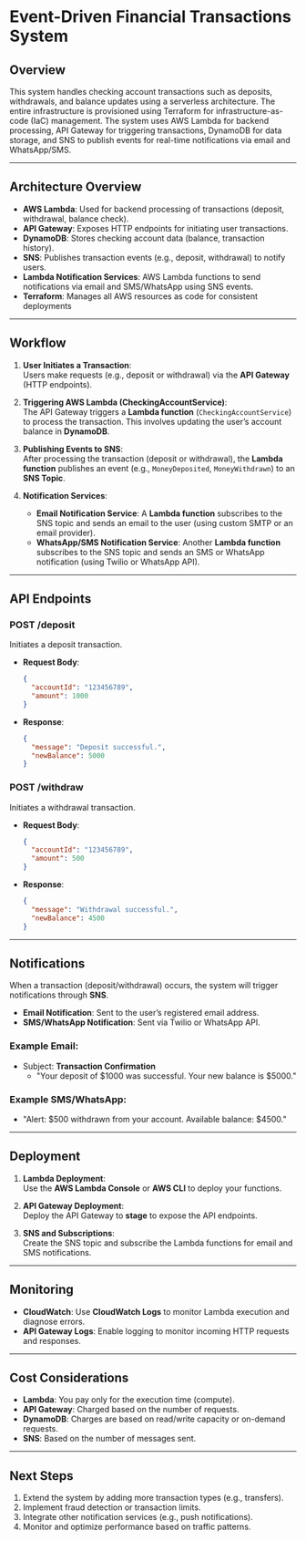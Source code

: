 # Event-Driven Financial Transactions System

## Overview

This system handles checking account transactions such as deposits, withdrawals, and balance updates using a serverless architecture. The entire infrastructure is provisioned using Terraform for infrastructure-as-code (IaC) management. The system uses AWS Lambda for backend processing, API Gateway for triggering transactions, DynamoDB for data storage, and SNS to publish events for real-time notifications via email and WhatsApp/SMS.

---

## Architecture Overview

- **AWS Lambda**: Used for backend processing of transactions (deposit, withdrawal, balance check).
- **API Gateway**: Exposes HTTP endpoints for initiating user transactions.
- **DynamoDB**: Stores checking account data (balance, transaction history).
- **SNS**: Publishes transaction events (e.g., deposit, withdrawal) to notify users.
- **Lambda Notification Services**: AWS Lambda functions to send notifications via email and SMS/WhatsApp using SNS events.
- **Terraform**: Manages all AWS resources as code for consistent deployments

---

## Workflow

1. **User Initiates a Transaction**:\
   Users make requests (e.g., deposit or withdrawal) via the **API Gateway** (HTTP endpoints).

2. **Triggering AWS Lambda (CheckingAccountService)**:\
   The API Gateway triggers a **Lambda function** (`CheckingAccountService`) to process the transaction. This involves updating the user’s account balance in **DynamoDB**.

3. **Publishing Events to SNS**:\
   After processing the transaction (deposit or withdrawal), the **Lambda function** publishes an event (e.g., `MoneyDeposited`, `MoneyWithdrawn`) to an **SNS Topic**.

4. **Notification Services**:

    - **Email Notification Service**: A **Lambda function** subscribes to the SNS topic and sends an email to the user (using custom SMTP or an email provider).
    - **WhatsApp/SMS Notification Service**: Another **Lambda function** subscribes to the SNS topic and sends an SMS or WhatsApp notification (using Twilio or WhatsApp API).

---

## API Endpoints

### **POST /deposit**

Initiates a deposit transaction.

- **Request Body**:
  ```json
  {
    "accountId": "123456789",
    "amount": 1000
  }
  ```
- **Response**:
  ```json
  {
    "message": "Deposit successful.",
    "newBalance": 5000
  }
  ```

### **POST /withdraw**

Initiates a withdrawal transaction.

- **Request Body**:
  ```json
  {
    "accountId": "123456789",
    "amount": 500
  }
  ```
- **Response**:
  ```json
  {
    "message": "Withdrawal successful.",
    "newBalance": 4500
  }
  ```

---

## Notifications

When a transaction (deposit/withdrawal) occurs, the system will trigger notifications through **SNS**.

- **Email Notification**: Sent to the user’s registered email address.
- **SMS/WhatsApp Notification**: Sent via Twilio or WhatsApp API.

### Example Email:

- Subject: **Transaction Confirmation**
    - "Your deposit of \$1000 was successful. Your new balance is \$5000."

### Example SMS/WhatsApp:

- "Alert: \$500 withdrawn from your account. Available balance: \$4500."

---

## Deployment

1. **Lambda Deployment**:\
   Use the **AWS Lambda Console** or **AWS CLI** to deploy your functions.

2. **API Gateway Deployment**:\
   Deploy the API Gateway to **stage** to expose the API endpoints.

3. **SNS and Subscriptions**:\
   Create the SNS topic and subscribe the Lambda functions for email and SMS notifications.

---

## Monitoring

- **CloudWatch**: Use **CloudWatch Logs** to monitor Lambda execution and diagnose errors.
- **API Gateway Logs**: Enable logging to monitor incoming HTTP requests and responses.

---

## Cost Considerations

- **Lambda**: You pay only for the execution time (compute).
- **API Gateway**: Charged based on the number of requests.
- **DynamoDB**: Charges are based on read/write capacity or on-demand requests.
- **SNS**: Based on the number of messages sent.

---

## Next Steps

1. Extend the system by adding more transaction types (e.g., transfers).
2. Implement fraud detection or transaction limits.
3. Integrate other notification services (e.g., push notifications).
4. Monitor and optimize performance based on traffic patterns.
